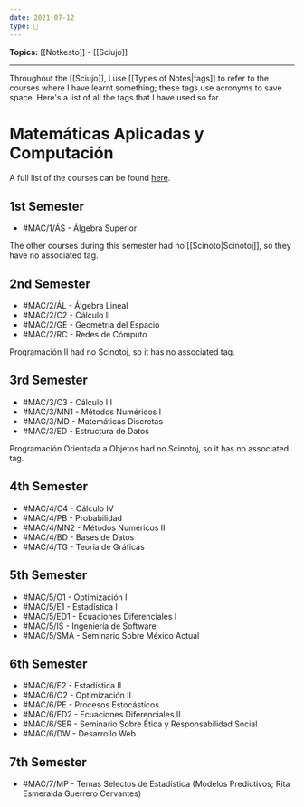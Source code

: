 ```yaml
---
date: 2021-07-12
type: 🧠
---
```


**Topics:** [[Notkesto]] - [[Sciujo]]

---

Throughout the [[Sciujo]], I use [[Types of Notes|tags]] to refer to the courses where I have learnt something; these tags use acronyms to save space. Here's a list of all the tags that I have used so far.

# Matemáticas Aplicadas y Computación

A full list of the courses can be found [here](https://www.acatlan.unam.mx/index.php?id=31).

## 1st Semester

- #MAC/1/ÁS - Álgebra Superior

The other courses during this semester had no [[Scinoto|Scinotoj]], so they have no associated tag.

## 2nd Semester

- #MAC/2/ÁL - Álgebra Lineal
- #MAC/2/C2 - Cálculo II
- #MAC/2/GE - Geometría del Espacio
- #MAC/2/RC - Redes de Cómputo

Programación II had no Scinotoj, so it has no associated tag.

## 3rd Semester

- #MAC/3/C3 - Cálculo III
- #MAC/3/MN1 - Métodos Numéricos I
- #MAC/3/MD - Matemáticas Discretas
- #MAC/3/ED - Estructura de Datos

Programación Orientada a Objetos had no Scinotoj, so it has no associated tag.

## 4th Semester

 - #MAC/4/C4 - Cálculo IV
 - #MAC/4/PB - Probabilidad
 - #MAC/4/MN2 - Métodos Numéricos II
 - #MAC/4/BD - Bases de Datos
 - #MAC/4/TG - Teoría de Gráficas

## 5th Semester

- #MAC/5/O1 - Optimización I
- #MAC/5/E1 - Estadística I
- #MAC/5/ED1 - Ecuaciones Diferenciales I
- #MAC/5/IS - Ingeniería de Software
- #MAC/5/SMA - Seminario Sobre México Actual

## 6th Semester

- #MAC/6/E2 - Estadística II
- #MAC/6/O2 - Optimización II
- #MAC/6/PE - Procesos Estocásticos
- #MAC/6/ED2 - Ecuaciones Diferenciales II
- #MAC/6/SER - Seminario Sobre Ética y Responsabilidad Social
- #MAC/6/DW - Desarrollo Web

## 7th Semester

- #MAC/7/MP - Temas Selectos de Estadística (Modelos Predictivos; Rita Esmeralda Guerrero Cervantes)

